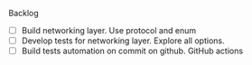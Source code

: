 Backlog

-[ ] Build networking layer. Use protocol and enum
-[ ] Develop tests for networking layer. Explore all options.
-[ ] Build tests automation on commit on github. GitHub actions
